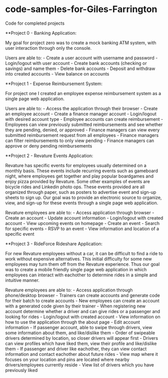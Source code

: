 # code-samples-for-Giles-Farrington
Code for completed projects

**Project 0 - Banking Application:
	
My goal for project zero was to create a mock banking ATM system, with user interaction through only the console.
	
Users are able to:
	- Create a user account with username and password
	- Login/logout with user account
	- Create bank accounts (checking or savings) and name them
	- Delete bank accounts
	- Deposit and withdraw into created accounts
	- View balance on accounts 

**Project 1 - Expense Reimbursement System:
	
For project one I created an employee expense reimbursement system as a single page web application. 
	
Users are able to:
	- Access the application through their browser
	- Create an employee account 
	- Create a finance manager account
	- Login/logout with desired account type
	- Employee accounts can create reimbursement 
	- Employees can view previously submitted reimbursements and see whether they are pending, denied, or approved
	- Finance managers can view every submitted reimbursement request from all employees
	- Finance managers can filter reimbursements to only view pending 
	- Finance managers can approve or deny pending reimbursements 

**Project 2 - Revature Events Application:
	
Revature has specific events for employees usually determined on a monthly basis. 
These events include recurring events such as gameboard night, where employees get together and play popular boardgames 
and enjoy pizza provided by Revature. Some other examples of events are bicycle rides and Linkedin photo ops.
These events provided are all organized through paper, such as posters to advertise event and sign-up sheets to sign up.
Our goal was to provide an electronic source to organize, view, and sign-up for these events through a single page web application.
	
Revature employees are able to:
	- Access application through browser
	- Create an account
	- Update account information
	- Login/logout with created account
	- View upcoming events on homepage
	- Create an event 
	- Search for specific events 
	- RSVP to an event 
	- View information and location of a specific event 
	

**Project 3 - RideForce Rideshare Application:

For new Revature employees without a car, it can be difficult to find a ride to work without expensive alternatives.
This initial difficulty for some new employees may turn them off from the Revature experience.
Thus our goal was to create a mobile friendly single page web application in which employees can interact with eachother to determine rides in a simple and intuitive manner.
	
Revature employees are able to:
	- Access application through phone/desktop browser
	- Trainers can create accounts and generate code for their batch to create accounts
	- New employees can create an account with a generated code given by their trainer
	- When registering new account determine whether a driver and can give rides or a passenger and looking for rides
	- Login/logout with created account 
	- View information on how to use the application through the about page
	- Edit account information
	- If passenger account, able to swipe through drivers, view some information about them, and like/dislike them
	- Order of swipeable drivers determined by location, so closer drivers will appear first
	- Drivers can view profiles which have liked them, view their profile and like/dislike them
	- If passenger and driver like eachother, they can view contact information and contact eachother about future rides
	- View map where it focuses on your location and pins are located where nearby drivers/employees currently reside
	- View list of drivers which you have previously liked 
		
